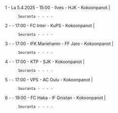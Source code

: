 1 - La 5.4.2025 - 15:00 - Ilves - HJK - Kokoonpanot |
        
        
          Seuranta - - - -
2 -  - 17:00 - FC Inter - KuPS - Kokoonpanot |
        
        
          Seuranta - - - -
3 -  - 17:00 - IFK Mariehamn - FF Jaro - Kokoonpanot |
        
        
          Seuranta - - - -
4 -  - 17:00 - KTP - SJK - Kokoonpanot |
        
        
          Seuranta - - - -
5 -  - 17:00 - VPS - AC Oulu - Kokoonpanot |
        
        
          Seuranta - - - -
6 -  - 19:00 - FC Haka - IF Gnistan - Kokoonpanot |
        
        
          Seuranta - - - -
